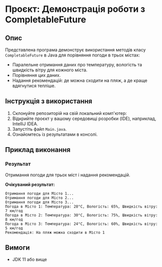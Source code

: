 # Проєкт: Демонстрація роботи з CompletableFuture

## Опис
Представлена програма демонструє використання методів класу `CompletableFuture` в Java для порівняння погоди в трьох містах:
- Паралельне отримання даних про температуру, вологість та швидкість вітру для кожного міста.
- Порівняння цих даних.
- Надання рекомендацій: де можна сходити на пляж, а де краще вдягнутися тепліше.

## Інструкція з використання
1. Склонуйте репозиторій на свій локальний комп'ютер:
2. Відкрийте проєкт у вашому середовищі розробки (IDE), наприклад, IntelliJ IDEA.
3. Запустіть файл `Main.java`.
4. Ознайомтесь із результатами в консолі.

## Приклад виконання
### Результат
Отримання погоди для трьох міст і надання рекомендацій.

**Очікуваний результат:**
```
Отримання погоди для Місто 1...
Отримання погоди для Місто 2...
Отримання погоди для Місто 3...
Погода в Місто 1: Температура: 28°C, Вологість: 65%, Швидкість вітру: 7 км/год
Погода в Місто 2: Температура: 30°C, Вологість: 75%, Швидкість вітру: 8 км/год
Погода в Місто 3: Температура: 24°C, Вологість: 60%, Швидкість вітру: 5 км/год
Рекомендація: На пляж можна сходити в Місто 1
```

## Вимоги
- JDK 11 або вище
